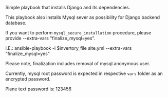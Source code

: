 Simple playbook that installs Django and its dependencies.

This playbook also installs Mysql sever as possibility for Django backend database.

If you want to perform `mysql_secure_installation` procedure, please provide --extra-vars "finalize_mysql=yes".

I.E.: ansible-playbook -i $invertory_file site.yml --extra-vars "finalize_mysql=yes"

Please note, finalization includes removal of mysql anonymous user.

Currently, mysql root password is expected in respective `vars` folder as an encrypted password.

Plane text password is: 123456
